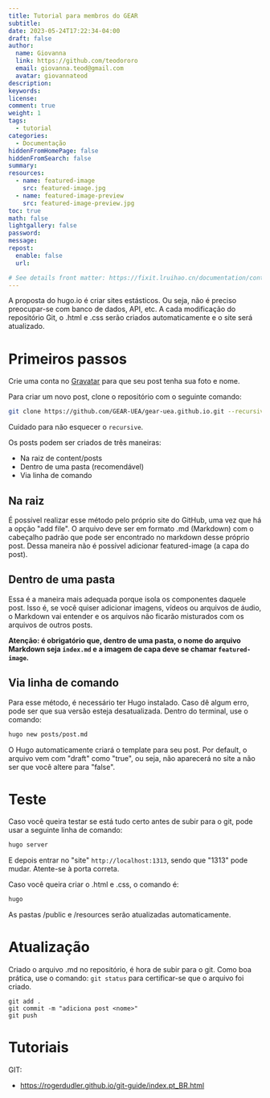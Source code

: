 ```yaml
---
title: Tutorial para membros do GEAR
subtitle:
date: 2023-05-24T17:22:34-04:00
draft: false
author:
  name: Giovanna
  link: https://github.com/teodororo
  email: giovanna.teod@gmail.com
  avatar: giovannateod
description:
keywords:
license:
comment: true
weight: 1
tags:
  - tutorial
categories:
  - Documentação
hiddenFromHomePage: false
hiddenFromSearch: false
summary:
resources:
  - name: featured-image
    src: featured-image.jpg
  - name: featured-image-preview
    src: featured-image-preview.jpg
toc: true
math: false
lightgallery: false
password:
message:
repost:
  enable: false
  url:

# See details front matter: https://fixit.lruihao.cn/documentation/content-management/introduction/#front-matter
---
```


A proposta do hugo.io é criar sites estásticos. Ou seja, não é preciso preocupar-se com banco de dados, API, etc. A cada modificação do repositório Git, o .html e .css serão criados automaticamente e o site será atualizado.




# Primeiros passos 

Crie uma conta no [Gravatar](https://en.gravatar.com/) para que seu post tenha sua foto e nome. 

Para criar um novo post, clone o repositório com o seguinte comando:

```bash
git clone https://github.com/GEAR-UEA/gear-uea.github.io.git --recursive
```
Cuidado para não esquecer o ```recursive```. 

Os posts podem ser criados de três maneiras: 
- Na raiz de content/posts 
- Dentro de uma pasta (recomendável)
- Via linha de comando

## Na raiz 

É possível realizar esse método pelo próprio site do GitHub, uma vez que há a opção "add file". O arquivo deve ser em formato .md (Markdown) com o cabeçalho padrão que pode ser encontrado no markdown desse próprio post. Dessa maneira não é possível adicionar featured-image (a capa do post).

## Dentro de uma pasta

Essa é a maneira mais adequada porque isola os componentes daquele post. Isso é, se você quiser adicionar imagens, vídeos ou arquivos de áudio, o Markdown vai entender e os arquivos não ficarão misturados com os arquivos de outros posts. 

**Atenção: é obrigatório que, dentro de uma pasta, o nome do arquivo Markdown seja ```index.md``` e a imagem de capa deve se chamar ```featured-image```.**

## Via linha de comando 

Para esse método, é necessário ter Hugo instalado. Caso dê algum erro, pode ser que sua versão esteja desatualizada. 
Dentro do terminal, use o comando:
```bash
hugo new posts/post.md
```
O Hugo automaticamente criará o template para seu post. Por default, o arquivo vem com "draft" como "true", ou seja, não aparecerá no site a não ser que você altere para "false". 


# Teste 

Caso você queira testar se está tudo certo antes de subir para o git, pode usar a seguinte linha de comando:

```bash
hugo server
```
E depois entrar no "site" ```http://localhost:1313```, sendo que "1313" pode mudar. Atente-se à porta correta. 

Caso você queira criar o .html e .css, o comando é:
```bash
hugo
```
As pastas /public e /resources serão atualizadas automaticamente. 

# Atualização 

Criado o arquivo .md no repositório, é hora de subir para o git. Como boa prática, use o comando: ```git status``` para certificar-se que o arquivo foi criado. 

```
git add .
git commit -m "adiciona post <nome>"
git push
```

# Tutoriais 

GIT: 
- https://rogerdudler.github.io/git-guide/index.pt_BR.html

